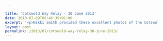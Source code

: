 ```yaml
---

title: 'Cotswold Way Relay - 30 June 2013'
date: 2013-07-09T08:46:39+01:00
excerpt: '<p>Nikki Smith provided these excellent photos of the Cotswold Way relay.</p>'
layout: post
permalink: /2013/07/cotswold-way-relay-30-june-2013/
---
```

</p>